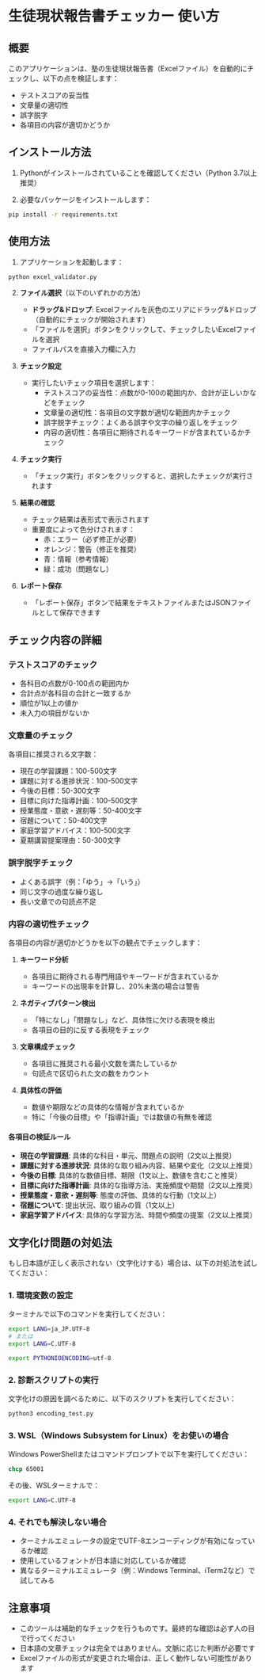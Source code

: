 # 生徒現状報告書チェッカー 使い方

## 概要
このアプリケーションは、塾の生徒現状報告書（Excelファイル）を自動的にチェックし、以下の点を検証します：
- テストスコアの妥当性
- 文章量の適切性
- 誤字脱字
- 各項目の内容が適切かどうか

## インストール方法

1. Pythonがインストールされていることを確認してください（Python 3.7以上推奨）

2. 必要なパッケージをインストールします：
```bash
pip install -r requirements.txt
```

## 使用方法

1. アプリケーションを起動します：
```bash
python excel_validator.py
```

2. **ファイル選択**（以下のいずれかの方法）
   - **ドラッグ&ドロップ**: Excelファイルを灰色のエリアにドラッグ&ドロップ（自動的にチェックが開始されます）
   - 「ファイルを選択」ボタンをクリックして、チェックしたいExcelファイルを選択
   - ファイルパスを直接入力欄に入力

3. **チェック設定**
   - 実行したいチェック項目を選択します：
     - テストスコアの妥当性：点数が0-100の範囲内か、合計が正しいかなどをチェック
     - 文章量の適切性：各項目の文字数が適切な範囲内かチェック
     - 誤字脱字チェック：よくある誤字や文字の繰り返しをチェック
     - 内容の適切性：各項目に期待されるキーワードが含まれているかチェック

4. **チェック実行**
   - 「チェック実行」ボタンをクリックすると、選択したチェックが実行されます

5. **結果の確認**
   - チェック結果は表形式で表示されます
   - 重要度によって色分けされます：
     - 赤：エラー（必ず修正が必要）
     - オレンジ：警告（修正を推奨）
     - 青：情報（参考情報）
     - 緑：成功（問題なし）

6. **レポート保存**
   - 「レポート保存」ボタンで結果をテキストファイルまたはJSONファイルとして保存できます

## チェック内容の詳細

### テストスコアのチェック
- 各科目の点数が0-100点の範囲内か
- 合計点が各科目の合計と一致するか
- 順位が1以上の値か
- 未入力の項目がないか

### 文章量のチェック
各項目に推奨される文字数：
- 現在の学習課題：100-500文字
- 課題に対する進捗状況：100-500文字
- 今後の目標：50-300文字
- 目標に向けた指導計画：100-500文字
- 授業態度・意欲・遅刻等：50-400文字
- 宿題について：50-400文字
- 家庭学習アドバイス：100-500文字
- 夏期講習提案理由：50-300文字

### 誤字脱字チェック
- よくある誤字（例：「ゆう」→「いう」）
- 同じ文字の過度な繰り返し
- 長い文章での句読点不足

### 内容の適切性チェック

各項目の内容が適切かどうかを以下の観点でチェックします：

1. **キーワード分析**
   - 各項目に期待される専門用語やキーワードが含まれているか
   - キーワードの出現率を計算し、20%未満の場合は警告

2. **ネガティブパターン検出**
   - 「特になし」「問題なし」など、具体性に欠ける表現を検出
   - 各項目の目的に反する表現をチェック

3. **文章構成チェック**
   - 各項目に推奨される最小文数を満たしているか
   - 句読点で区切られた文の数をカウント

4. **具体性の評価**
   - 数値や期限などの具体的な情報が含まれているか
   - 特に「今後の目標」や「指導計画」では数値の有無を確認

#### 各項目の検証ルール

- **現在の学習課題**: 具体的な科目・単元、問題点の説明（2文以上推奨）
- **課題に対する進捗状況**: 具体的な取り組み内容、結果や変化（2文以上推奨）
- **今後の目標**: 具体的な数値目標、期限（1文以上、数値を含むこと推奨）
- **目標に向けた指導計画**: 具体的な指導方法、実施頻度や期間（2文以上推奨）
- **授業態度・意欲・遅刻等**: 態度の評価、具体的な行動（1文以上）
- **宿題について**: 提出状況、取り組みの質（1文以上）
- **家庭学習アドバイス**: 具体的な学習方法、時間や頻度の提案（2文以上推奨）

## 文字化け問題の対処法

もし日本語が正しく表示されない（文字化けする）場合は、以下の対処法を試してください：

### 1. 環境変数の設定
ターミナルで以下のコマンドを実行してください：
```bash
export LANG=ja_JP.UTF-8
# または
export LANG=C.UTF-8

export PYTHONIOENCODING=utf-8
```

### 2. 診断スクリプトの実行
文字化けの原因を調べるために、以下のスクリプトを実行してください：
```bash
python3 encoding_test.py
```

### 3. WSL（Windows Subsystem for Linux）をお使いの場合
Windows PowerShellまたはコマンドプロンプトで以下を実行してください：
```cmd
chcp 65001
```
その後、WSLターミナルで：
```bash
export LANG=C.UTF-8
```

### 4. それでも解決しない場合
- ターミナルエミュレータの設定でUTF-8エンコーディングが有効になっているか確認
- 使用しているフォントが日本語に対応しているか確認
- 異なるターミナルエミュレータ（例：Windows Terminal、iTerm2など）で試してみる

## 注意事項
- このツールは補助的なチェックを行うものです。最終的な確認は必ず人の目で行ってください
- 日本語の文章チェックは完全ではありません。文脈に応じた判断が必要です
- Excelファイルの形式が変更された場合は、正しく動作しない可能性があります